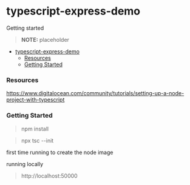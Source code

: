 # typescript-express-demo

Getting started 

> **NOTE:** placeholder

- [typescript-express-demo](#typescript-express-demo)
    - [Resources](#resources)
    - [Getting Started](#getting-started)

### Resources

https://www.digitalocean.com/community/tutorials/setting-up-a-node-project-with-typescript

### Getting Started

> npm install

> npx tsc --init

first time running to create the node image

running locally

> http://localhost:50000
